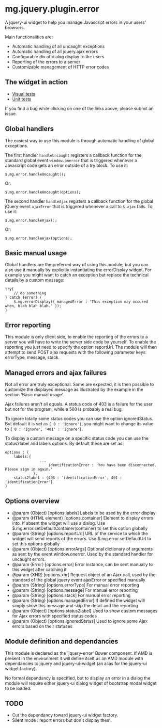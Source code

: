 mg.jquery.plugin.error
======================

A jquery-ui widget to help you manage Javascript errors in your users' browsers.

Main functionalities are:
* Automatic handling of all uncaught exceptions
* Automatic handling of all jquery.ajax errors
* Configurable div of dialog display to the users
* Reporting of the errors to a server
* Customizable management of HTTP error codes

The widget in action
--------------------

* [Visual tests](http://mgdis.github.io/mg.jquery.plugin.error/tests/visual/error/error.html)
* [Unit tests](http://mgdis.github.io/mg.jquery.plugin.error/tests/unit/error/error.html)
 
If you find a bug while clicking on one of the links above, please submit an issue.

Global handlers
---------------

The easiest way to use this module is through automatic handling of global exceptions.

The first handler `handleUncaught` registers a callback function for the standard global event `window.onerror`
that is triggered whenever a Javascript code gets an error outside of a try block. To use it:

    $.mg.error.handleUncaught();
  
Or:

    $.mg.error.handleUncaught(options);

The second handler `handleAjax` registers a callback function for the global jQuery event `ajaxError` that is triggered
whenever a call to `$.ajax` fails. To use it:

    $.mg.error.handleAjax();
  
Or:

    $.mg.error.handleAjax(options);

Basic manual usage
------------------

Global handlers are the preferred way of using this module, but you can also use it manually by explicitly instantiating the
errorDisplay widget. For example you might want to catch an exception but replace the technical details by a custom message:

    try{
        // do something
    } catch (error) {
        $.mg.errorDisplay({ managedError : 'This exception may occured when, blah blah blah.' });
    }

Error reporting
---------------

This module is only client side, to enable the reporting of the errors to a server you will have to write
the server side code by yourself. To enable the reporting you just need to specify the option reportUrl.
The module will then attempt to send POST ajax requests with the following parameter keys: errorType, message, stack.

Managed errors and ajax failures
--------------------------------

Not all error are truly exceptional. Some are expected, it is then possible to customize the displayed message as illustrated
by the example in the section 'Basic manual usage'.

Ajax failures aren't all equals. A status code of 403 is a failure for the user but not for the program, while a
500 is probably a real bug.

To ignore totally some status codes you can use the option ignoredStatus. Byt default it is set as `{ 0 : 'ignore'}`,
you might want to change its value to `{ 0 : 'ignore', '401' : 'ignore'}`.

To display a custom message on a specific status code you can use the status2label and labels options. By default these are set
as:

    options : {
        labels:{
 			        ...
				        identificationError : 'You have been disconnected. Please sign in again.'
			     },
        status2label : {403 : 'identificationError', 401 : 'identificationError'}
    }

Options overview
----------------

*  @param {Object} [options.labels] Labels to be used by the error display
*  @param {HTML element} [options.container] Element to display errors into. If absent the widget will use a dialog. Use $.mg.error.setDefaultContainer(container) to set this option globally
*  @param {String} [options.reportUrl] URL of the service to which the widget will send reports of the errors. Use $.mg.error.setDefaultUrl to set this options globally
*  @param {Object} [options.errorArgs] Optional dictionary of arguments as sent by the event window.onerror. Used by the standard handler for uncaught errors.
*  @param {Error} [options.error] Error instance, can be sent manually to this widget after catching it
*  @param {XHR} [options.xhr] Request object of an Ajax call, used by the standard of the global jquery event ajaxError or specified manually
*  @param {String} [options.errorType] For manual error reporting
*  @param {String} [options.message] For manual error reporting
*  @param {String} [options.stack] For manual error reporting
*  @param {String} [options.managedError] If defined the widget will simply show this message and skip the detail and the reporting
*  @param {Object} [options.status2label] Used to show custom messages for Ajax errors with specified status codes
*  @param {Object} [options.ignoredStatus] Used to ignore some Ajax errors based on their statuses

Module definition and dependancies
----------------------------------

This module is declared as the 'jquery-error' Bower component.
If AMD is present in the environment it will define itself as an AMD module with dependancies to jquery and jquery-ui-widget (an alias for the jquery-ui widget factory).

No formal dependancy is specified, but to display an error in a dialog the module will require either jquery-ui dialog widget of bootstrap modal widget to be loaded.

TODO
----

*  Cut the dependancy toward jquery-ui widget factory.
*  Silent mode : report errors but don't display them.
